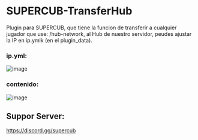 # SUPERCUB-TransferHub

Plugin para SUPERCUB, que tiene la funcion de transferir a cualquier jugador que use: /hub-network, al Hub de nuestro servidor, peudes ajustar la IP en ip.ymlk (en el plugin_data).

### ip.yml:
![image](https://github.com/user-attachments/assets/c648687b-9440-43ef-8bbf-457428bc9701)


### contenido:
![image](https://github.com/user-attachments/assets/87377b75-2536-4ac0-9fbe-7cf22f9c63af)

## Suppor Server:
https://discord.gg/supercub
